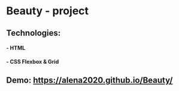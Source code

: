 # Beauty - project


## Technologies:
#### - HTML
#### - CSS Flexbox & Grid
 
## Demo: https://alena2020.github.io/Beauty/
